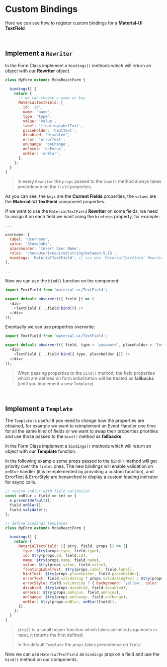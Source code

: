 # Custom Bindings

Here we can see how to register custom bindings for a **Material-UI TextField**

<br>

## Implement a `Rewriter`

In the Form Class implement a `bindings()` methods which will return an object with our **Rewriter** object.

```javascript
class MyForm extends MobxReactForm {

  bindings() {
    return {
      // we can choose a name as key
      MaterialTextField: {
        id: 'id',
        name: 'name',
        type: 'type',
        value: 'value',
        label: 'floatingLabelText',
        placeholder: 'hintText',
        disabled: 'disabled',
        error: 'errorText',
        onChange: 'onChange',
        onFocus: 'onFocus',
        onBlur: 'onBlur',
      },
    };
  }
}
```

> In every `Rewriter` the `props` passed to the `bind()` method always takes precedence on the `field` properties.

As you can see, the `keys` are the **Current Fields** properties, the `values` are the **Material-UI TextField** component properties.

If we want to use the `MaterialTextField` **Rewriter** on some fields, we need to assign it on each field we want using the `bindings` property, for example:

```javascript
...

username: {
  label: 'Username',
  value: 'SteveJobs',
  placeholder: 'Insert User Name',
  rules: 'checkUser|required|string|between:5,15',
  bindings: 'MaterialTextField', // <<< Use `MaterialTextField` Rewriter
},

...
```

Now we can use the `bind()` function on the component:

```javascript
import TextField from 'material-ui/TextField';

export default observer(({ field }) => (
  <div>
    <TextField {...field.bind()} />
  </div>
));

```

Eventually we can use properties overwrite:

```javascript
import TextField from 'material-ui/TextField';

export default observer(({ field, type = 'password', placeholder = 'Insert Password' }) => (
  <div>
    <TextField {...field.bind({ type, placeholder })} />
  </div>
));

```

> When passing properties to the `bind()` method, the field properties which are defined on form initialization will be treated as **fallbacks** (until you implement a new `Template`).


<br>

## Implement a `Template`

The `Template` is useful if you need to change how the properties are obtained, for example we  want to reimplement an Event Handler one time for all the same kind of fields or we want to swap their properties priorities and use those passed to the `bind()` method as **fallbacks**.

In the Form Class implement a `bindings()` methods which will return an object with our **Template** function.

In the following example some props passed to the `bind()` method will get priority over the `fields` ones. The new bindings will enable validation on `onBlur` handler (it is reimplemented by providing a custom function), and ErrorText & ErrorStyle are henanched to display a custom loading indicator for async calls.

```javascript
// custom onBlur with field validation
const onBlur = field => (e) => {
  e.preventDefault();
  field.onBlur();
  field.validate();
};

// define bindings templates
class MyForm extends MobxReactForm {

  bindings() {
    return {
      MaterialTextField: ({ $try, field, props }) => ({
        type: $try(props.type, field.type),
        id: $try(props.id, field.id),
        name: $try(props.name, field.name),
        value: $try(props.value, field.value),
        floatingLabelText: $try(props.label, field.label),
        hintText: $try(props.placeholder, field.placeholder),
        errorText: field.validating ? props.validatingText : $try(props.error, field.error),
        errorStyle: field.validating ? { background: 'yellow', color: 'black' } : {},
        disabled: $try(props.disabled, field.disabled),
        onFocus: $try(props.onFocus, field.onFocus),
        onChange: $try(props.onChange, field.onChange),
        onBlur: $try(props.onBlur, onBlur(field)),
      }),
    };
  }
}
```

> `$try()` is a small helper function which takes unlimited arguments in input, it returns the first defined.

> In the default `Template` the `props` takes precedence on `field`.

Now we can use `MaterialTextField` as `bindings` prop on a field and use the `bind()` method on our components.
